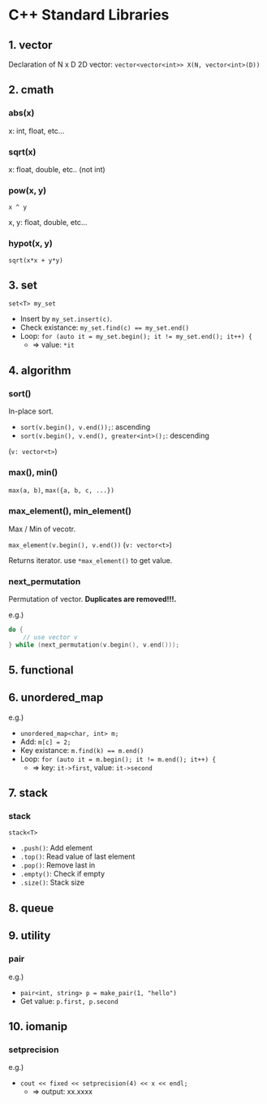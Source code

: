 C++ Standard Libraries
===

## 1. vector
Declaration of N x D 2D vector: `vector<vector<int>> X(N, vector<int>(D))`

## 2. cmath
### abs(x)
x: int, float, etc...

### sqrt(x)
x: float, double, etc.. (not int)

### pow(x, y)
`x ^ y`

x, y: float, double, etc...

### hypot(x, y)
`sqrt(x*x + y*y)`


## 3. set
`set<T> my_set`

- Insert by `my_set.insert(c)`.
- Check existance: `my_set.find(c) == my_set.end()`
- Loop: `for (auto it = my_set.begin(); it != my_set.end(); it++) {`
    - => value: `*it`

## 4. algorithm
### sort()
In-place sort.

- `sort(v.begin(), v.end());`: ascending
- `sort(v.begin(), v.end(), greater<int>();`: descending

(`v: vector<t>`)

### max(), min()
`max(a, b)`, `max({a, b, c, ...})`

### max_element(), min_element()
Max / Min of vecotr.

`max_element(v.begin(), v.end())` (`v: vector<t>`)

Returns iterator. use `*max_element()` to get value.

### next_permutation
Permutation of vector. **Duplicates are removed!!!.**

e.g.)
```cpp
do {
    // use vector v
} while (next_permutation(v.begin(), v.end()));
```

## 5. functional

## 6. unordered_map
e.g.)
- `unordered_map<char, int> m;`
- Add: `m[c] = 2;`
- Key existance: `m.find(k) == m.end()`
- Loop: `for (auto it = m.begin(); it != m.end(); it++) {`
    - => key: `it->first`, value: `it->second`

## 7. stack
### stack
`stack<T>`
- `.push()`: Add element
- `.top()`: Read value of last element
- `.pop()`: Remove last in
- `.empty()`: Check if empty
- `.size()`: Stack size

## 8. queue

## 9. utility
### pair
e.g.)
- `pair<int, string> p = make_pair(1, "hello")`
- Get value: `p.first, p.second`

## 10. iomanip
### setprecision
e.g.)
- `cout << fixed << setprecision(4) << x << endl;`
    - => output: xx.xxxx